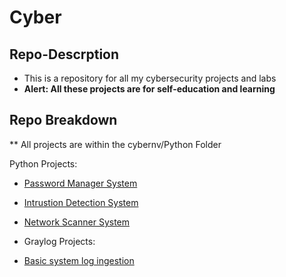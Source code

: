 # Cyber

## Repo-Descrption
- This is a repository for all my cybersecurity projects and labs 
- **Alert: All these projects are for self-education and learning**

## Repo Breakdown 
  ** All projects are within the cybernv/Python Folder

  Python Projects:
  - [Password Manager System](https://github.com/ok3tty/Cyber/cyberenv/Python/PasswordManager)
  - [Intrustion Detection System](https://github.com/ok3tty/Cyber/cyberenv/Python/IDS)
  - [Network Scanner System](https://github.com/ok3tty/Cyber/cyberenv/Python/Network)

  - Graylog Projects:
  - [Basic system log ingestion](https://github.com/ok3tty/Cyber/Graylog)
